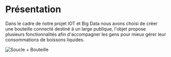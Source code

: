 # Présentation


Dans le cadre de notre projet IOT et Big Data nous avons choisi de créer une bouteille connecté destiné à un large publique, l'objet propose plusieurs fonctionnalités afin d'accompagner les gens pour mieux gérer leur consommations de boissons liquides.

![Soucle + Bouteille](https://user-images.githubusercontent.com/61466639/163414054-0050a198-8dab-479f-a415-3d8e540ea24b.png)
